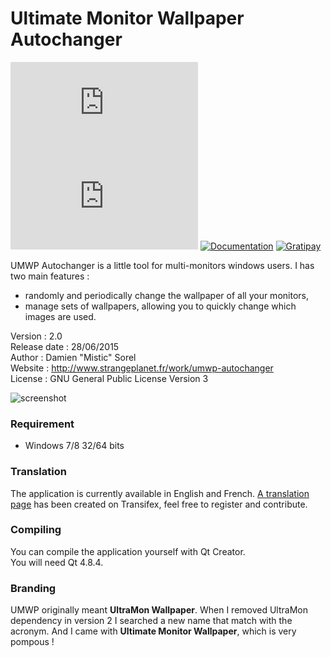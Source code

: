 # Ultimate Monitor Wallpaper Autochanger

[![stable version](http://www.strangeplanet.fr/work/umwp-autochanger/badge.php?what=version)](http://www.strangeplanet.fr/work/umwp-autochanger/download.php)
[![downloads](http://www.strangeplanet.fr/work/umwp-autochanger/badge.php?what=downloads)](http://www.strangeplanet.fr/work/umwp-autochanger)
[![Documentation](https://img.shields.io/badge/documentation-online-blue.svg)](http://www.strangeplanet.fr/work/umwp-autochanger#install)
[![Gratipay](https://img.shields.io/gratipay/mistic100.svg)](https://gratipay.com/mistic100)

UMWP Autochanger is a little tool for multi-monitors windows users. I has two main features :
* randomly and periodically change the wallpaper of all your monitors,
* manage sets of wallpapers, allowing you to quickly change which images are used.

Version       : 2.0  
Release date  : 28/06/2015  
Author        : Damien "Mistic" Sorel  
Website       : http://www.strangeplanet.fr/work/umwp-autochanger  
License       : GNU General Public License Version 3

![screenshot](http://www.strangeplanet.fr/work/umwp-autochanger/src/screenshot-main.png)

### Requirement
* Windows 7/8 32/64 bits


### Translation
The application is currently available in English and French. [A translation page](https://www.transifex.com/projects/p/umwp-autochanger) has been created on Transifex, feel free to register and contribute.


### Compiling
You can compile the application yourself with Qt Creator.  
You will need Qt 4.8.4.


### Branding
UMWP originally meant **UltraMon Wallpaper**. When I removed UltraMon dependency in version 2 I searched a new name that match with the acronym. And I came with **Ultimate Monitor Wallpaper**, which is very pompous !
